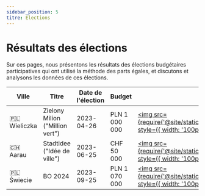 ```yaml
---
sidebar_position: 5
titre: Élections
---
```


# Résultats des élections

Sur ces pages, nous présentons les résultats des élections budgétaires participatives qui ont utilisé la méthode des parts égales, et discutons et analysons les données de ces élections.

| Ville | Titre | Date de l'élection | Budget | Image | |
| --- | --- | --- | --- | --- | --- |
| 🇵🇱 Wieliczka | Zielony Milion ("Million vert") | 2023-04-26 | PLN 1 000 000 | [<img src={require('@site/static/img/wielieczka.jpg').default} style={{ width: '100px' }} />](/elections/zielony-milion) | [[détails]](/elections/zielony-milion) |
| 🇨🇭 Aarau | Stadtidee ("Idée de ville") | 2023-06-25 | CHF 50 000 | [<img src={require('@site/static/img/aarau.jpg').default} style={{ width: '100px' }} />](/elections/aarau-2023) | [[détails]](/elections/aarau-2023) |
| 🇵🇱 Świecie | BO 2024 | 2023-09-25 | PLN 1 070 000 | [<img src={require('@site/static/img/swiecie.png').default} style={{ width: '100px' }} />](/elections/swiecie-2024) | [[détails]](/elections/swiecie-2024) |